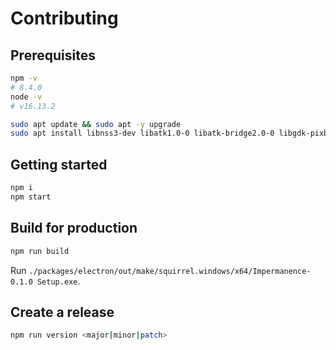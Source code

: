 # Contributing

## Prerequisites

```sh
npm -v
# 8.4.0
node -v
# v16.13.2
```

```sh
sudo apt update && sudo apt -y upgrade
sudo apt install libnss3-dev libatk1.0-0 libatk-bridge2.0-0 libgdk-pixbuf2.0-0 libgtk-3-0 -y
```

## Getting started

```sh
npm i
npm start
```

## Build for production

```sh
npm run build
```

Run `./packages/electron/out/make/squirrel.windows/x64/Impermanence-0.1.0 Setup.exe`.

## Create a release

```sh
npm run version <major|minor|patch>
```
